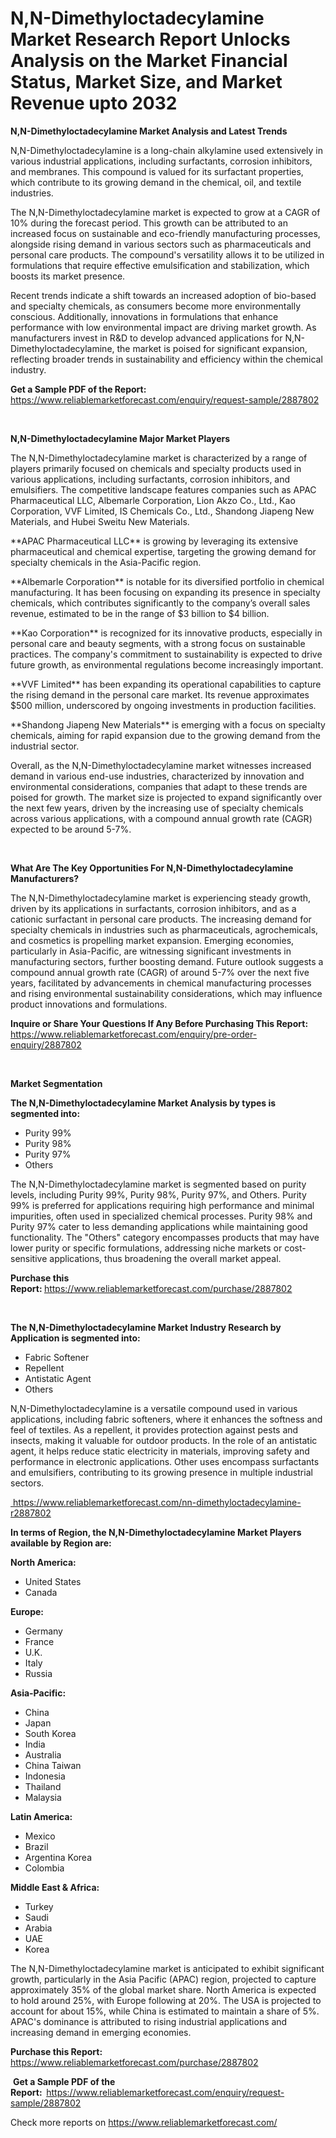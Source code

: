 <p><h1>N,N-Dimethyloctadecylamine Market Research Report Unlocks Analysis on the Market Financial Status, Market Size, and Market Revenue upto 2032</h1></p><p><strong>N,N-Dimethyloctadecylamine Market Analysis and Latest Trends</strong></p>
<p><p>N,N-Dimethyloctadecylamine is a long-chain alkylamine used extensively in various industrial applications, including surfactants, corrosion inhibitors, and membranes. This compound is valued for its surfactant properties, which contribute to its growing demand in the chemical, oil, and textile industries.</p><p>The N,N-Dimethyloctadecylamine market is expected to grow at a CAGR of 10% during the forecast period. This growth can be attributed to an increased focus on sustainable and eco-friendly manufacturing processes, alongside rising demand in various sectors such as pharmaceuticals and personal care products. The compound's versatility allows it to be utilized in formulations that require effective emulsification and stabilization, which boosts its market presence.</p><p>Recent trends indicate a shift towards an increased adoption of bio-based and specialty chemicals, as consumers become more environmentally conscious. Additionally, innovations in formulations that enhance performance with low environmental impact are driving market growth. As manufacturers invest in R&D to develop advanced applications for N,N-Dimethyloctadecylamine, the market is poised for significant expansion, reflecting broader trends in sustainability and efficiency within the chemical industry.</p></p>
<p><strong>Get a Sample PDF of the Report:&nbsp;</strong> <a href="https://www.reliablemarketforecast.com/enquiry/request-sample/2887802?utm_campaign=2810&utm_medium=2&utm_source=Github&utm_content=ia&utm_term=14032025&utm_id=nn-dimethyloctadecylamine">https://www.reliablemarketforecast.com/enquiry/request-sample/2887802</a></p>
<p>&nbsp;</p>
<p><strong>N,N-Dimethyloctadecylamine Major Market Players</strong></p>
<p><p>The N,N-Dimethyloctadecylamine market is characterized by a range of players primarily focused on chemicals and specialty products used in various applications, including surfactants, corrosion inhibitors, and emulsifiers. The competitive landscape features companies such as APAC Pharmaceutical LLC, Albemarle Corporation, Lion Akzo Co., Ltd., Kao Corporation, VVF Limited, IS Chemicals Co., Ltd., Shandong Jiapeng New Materials, and Hubei Sweitu New Materials.</p><p>**APAC Pharmaceutical LLC** is growing by leveraging its extensive pharmaceutical and chemical expertise, targeting the growing demand for specialty chemicals in the Asia-Pacific region.</p><p>**Albemarle Corporation** is notable for its diversified portfolio in chemical manufacturing. It has been focusing on expanding its presence in specialty chemicals, which contributes significantly to the company’s overall sales revenue, estimated to be in the range of $3 billion to $4 billion.</p><p>**Kao Corporation** is recognized for its innovative products, especially in personal care and beauty segments, with a strong focus on sustainable practices. The company's commitment to sustainability is expected to drive future growth, as environmental regulations become increasingly important.</p><p>**VVF Limited** has been expanding its operational capabilities to capture the rising demand in the personal care market. Its revenue approximates $500 million, underscored by ongoing investments in production facilities.</p><p>**Shandong Jiapeng New Materials** is emerging with a focus on specialty chemicals, aiming for rapid expansion due to the growing demand from the industrial sector.</p><p>Overall, as the N,N-Dimethyloctadecylamine market witnesses increased demand in various end-use industries, characterized by innovation and environmental considerations, companies that adapt to these trends are poised for growth. The market size is projected to expand significantly over the next few years, driven by the increasing use of specialty chemicals across various applications, with a compound annual growth rate (CAGR) expected to be around 5-7%.</p></p>
<p>&nbsp;</p>
<p><strong>What Are The Key Opportunities For N,N-Dimethyloctadecylamine Manufacturers?</strong></p>
<p><p>The N,N-Dimethyloctadecylamine market is experiencing steady growth, driven by its applications in surfactants, corrosion inhibitors, and as a cationic surfactant in personal care products. The increasing demand for specialty chemicals in industries such as pharmaceuticals, agrochemicals, and cosmetics is propelling market expansion. Emerging economies, particularly in Asia-Pacific, are witnessing significant investments in manufacturing sectors, further boosting demand. Future outlook suggests a compound annual growth rate (CAGR) of around 5-7% over the next five years, facilitated by advancements in chemical manufacturing processes and rising environmental sustainability considerations, which may influence product innovations and formulations.</p></p>
<p><strong>Inquire or Share Your Questions If Any Before Purchasing This Report:</strong> <a href="https://www.reliablemarketforecast.com/enquiry/pre-order-enquiry/2887802?utm_campaign=2810&utm_medium=2&utm_source=Github&utm_content=ia&utm_term=14032025&utm_id=nn-dimethyloctadecylamine">https://www.reliablemarketforecast.com/enquiry/pre-order-enquiry/2887802</a></p>
<p>&nbsp;</p>
<p><strong>Market Segmentation</strong></p>
<p><strong>The N,N-Dimethyloctadecylamine Market Analysis by types is segmented into:</strong></p>
<p><ul><li>Purity 99%</li><li>Purity 98%</li><li>Purity 97%</li><li>Others</li></ul></p>
<p><p>The N,N-Dimethyloctadecylamine market is segmented based on purity levels, including Purity 99%, Purity 98%, Purity 97%, and Others. Purity 99% is preferred for applications requiring high performance and minimal impurities, often used in specialized chemical processes. Purity 98% and Purity 97% cater to less demanding applications while maintaining good functionality. The "Others" category encompasses products that may have lower purity or specific formulations, addressing niche markets or cost-sensitive applications, thus broadening the overall market appeal.</p></p>
<p><strong>Purchase this Report:&nbsp;</strong><a href="https://www.reliablemarketforecast.com/purchase/2887802?utm_campaign=2810&utm_medium=2&utm_source=Github&utm_content=ia&utm_term=14032025&utm_id=nn-dimethyloctadecylamine">https://www.reliablemarketforecast.com/purchase/2887802</a></p>
<p>&nbsp;</p>
<p><strong>The N,N-Dimethyloctadecylamine Market Industry Research by Application is segmented into:</strong></p>
<p><ul><li>Fabric Softener</li><li>Repellent</li><li>Antistatic Agent</li><li>Others</li></ul></p>
<p><p>N,N-Dimethyloctadecylamine is a versatile compound used in various applications, including fabric softeners, where it enhances the softness and feel of textiles. As a repellent, it provides protection against pests and insects, making it valuable for outdoor products. In the role of an antistatic agent, it helps reduce static electricity in materials, improving safety and performance in electronic applications. Other uses encompass surfactants and emulsifiers, contributing to its growing presence in multiple industrial sectors.</p></p>
<p><a href="https://www.reliablemarketforecast.com/nn-dimethyloctadecylamine-r2887802?utm_campaign=2810&utm_medium=2&utm_source=Github&utm_content=ia&utm_term=14032025&utm_id=nn-dimethyloctadecylamine">&nbsp;https://www.reliablemarketforecast.com/nn-dimethyloctadecylamine-r2887802</a></p>
<p><strong>In terms of Region, the N,N-Dimethyloctadecylamine Market Players available by Region are:</strong></p>
<p>
    <p> <strong> North America: </strong>
        <ul>
            <li>United States</li>
            <li>Canada</li>
        </ul>
        </p> 
    <p> <strong> Europe: </strong>
        <ul>
            <li>Germany</li>
            <li>France</li>
            <li>U.K.</li>
            <li>Italy</li>
            <li>Russia</li>
        </ul>
        </p> 
    <p> <strong> Asia-Pacific: </strong>
        <ul>
            <li>China</li>
            <li>Japan</li>
            <li>South Korea</li>
            <li>India</li>
            <li>Australia</li>
            <li>China Taiwan</li>
            <li>Indonesia</li>
            <li>Thailand</li>
            <li>Malaysia</li>
        </ul>
        </p> 
    <p> <strong> Latin America: </strong>
        <ul>
            <li>Mexico</li>
            <li>Brazil</li>
            <li>Argentina Korea</li>
            <li>Colombia</li>
        </ul>
        </p> 
    <p> <strong> Middle East & Africa: </strong>
        <ul>
            <li>Turkey</li>
            <li>Saudi</li>
            <li>Arabia</li>
            <li>UAE</li>
            <li>Korea</li>
        </ul>
    </p>
    </p>
<p><p>The N,N-Dimethyloctadecylamine market is anticipated to exhibit significant growth, particularly in the Asia Pacific (APAC) region, projected to capture approximately 35% of the global market share. North America is expected to hold around 25%, with Europe following at 20%. The USA is projected to account for about 15%, while China is estimated to maintain a share of 5%. APAC's dominance is attributed to rising industrial applications and increasing demand in emerging economies.</p></p>
<p><strong>Purchase this Report: </strong><a href="https://www.reliablemarketforecast.com/purchase/2887802?utm_campaign=2810&utm_medium=2&utm_source=Github&utm_content=ia&utm_term=14032025&utm_id=nn-dimethyloctadecylamine">https://www.reliablemarketforecast.com/purchase/2887802</a></p>
<p>&nbsp;<strong>Get a Sample PDF of the Report:&nbsp;&nbsp;</strong><a href="https://www.reliablemarketforecast.com/enquiry/request-sample/2887802?utm_campaign=2810&utm_medium=2&utm_source=Github&utm_content=ia&utm_term=14032025&utm_id=nn-dimethyloctadecylamine">https://www.reliablemarketforecast.com/enquiry/request-sample/2887802</a></p>
<p><strong></strong></p>
<p>Check more reports on <a href="https://www.reliablemarketforecast.com/?utm_campaign=2810&utm_medium=2&utm_source=Github&utm_content=ia&utm_term=14032025&utm_id=nn-dimethyloctadecylamine">https://www.reliablemarketforecast.com/</a></p>
